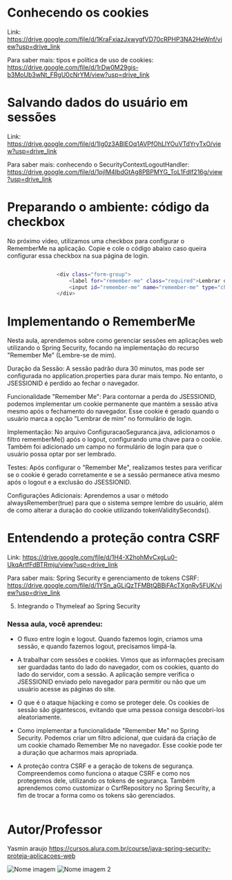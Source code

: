 # Conhecendo os cookies

Link: https://drive.google.com/file/d/1KraFxiazJxwygfVD70cRPHP3NA2HeWnf/view?usp=drive_link

Para saber mais: tipos e política de uso de cookies: https://drive.google.com/file/d/1rDw0M29gis-b3MoUb3wNt_FRgU0cNrYM/view?usp=drive_link

# Salvando dados do usuário em sessões

Link: https://drive.google.com/file/d/1Ig0z3ABIEOq1AVPfOhLlYOuVTdYryTxO/view?usp=drive_link

Para saber mais: conhecendo o SecurityContextLogoutHandler: https://drive.google.com/file/d/1pjIM4IbdGtAg8PBPMYG_ToL1Fdlf216g/view?usp=drive_link


# Preparando o ambiente: código da checkbox

No próximo vídeo, utilizamos uma checkbox para configurar o RememberMe na aplicação. Copie e cole o código abaixo caso queira configurar essa checkbox na sua página de login.

```bash

                <div class="form-group">
                    <label for="remember-me" class="required">Lembrar de mim:</label>
                    <input id="remember-me" name="remember-me" type="checkbox" class="form-control">
                </div>

```

# Implementando o RememberMe

Nesta aula, aprendemos sobre como gerenciar sessões em aplicações web utilizando o Spring Security, focando na implementação do recurso "Remember Me" (Lembre-se de mim).

Duração da Sessão: A sessão padrão dura 30 minutos, mas pode ser configurada no application.properties para durar mais tempo. No entanto, o JSESSIONID é perdido ao fechar o navegador.

Funcionalidade "Remember Me": Para contornar a perda do JSESSIONID, podemos implementar um cookie permanente que mantém a sessão ativa mesmo após o fechamento do navegador. Esse cookie é gerado quando o usuário marca a opção "Lembrar de mim" no formulário de login.

Implementação: No arquivo ConfiguracaoSeguranca.java, adicionamos o filtro rememberMe() após o logout, configurando uma chave para o cookie. Também foi adicionado um campo no formulário de login para que o usuário possa optar por ser lembrado.

Testes: Após configurar o "Remember Me", realizamos testes para verificar se o cookie é gerado corretamente e se a sessão permanece ativa mesmo após o logout e a exclusão do JSESSIONID.

Configurações Adicionais: Aprendemos a usar o método alwaysRemember(true) para que o sistema sempre lembre do usuário, além de como alterar a duração do cookie utilizando tokenValiditySeconds().


# Entendendo a proteção contra CSRF

Link: https://drive.google.com/file/d/1H4-X2hohMvCxgLu0-UkqArtfFdBTRmju/view?usp=drive_link

Para saber mais: Spring Security e gerenciamento de tokens CSRF: https://drive.google.com/file/d/1YSn_aGLiQzTFMBtQBBiFAcTXgnRy5FUK/view?usp=drive_link


05. Integrando o Thymeleaf ao Spring Security
### Nessa aula, você aprendeu:

- O fluxo entre login e logout. Quando fazemos login, criamos uma sessão, e quando fazemos logout, precisamos limpá-la.

- A trabalhar com sessões e cookies. Vimos que as informações precisam ser guardadas tanto do lado do navegador, com os cookies, quanto do lado do servidor, com a sessão. A aplicação sempre verifica o JSESSIONID enviado pelo navegador para permitir ou não que um usuário acesse as páginas do site.

- O que é o ataque hijacking e como se proteger dele. Os cookies de sessão são gigantescos, evitando que uma pessoa consiga descobri-los aleatoriamente.

- Como implementar a funcionalidade "Remember Me" no Spring Security. Podemos criar um filtro adicional, que cuidará da criação de um cookie chamado Remember Me no navegador. Esse cookie pode ter a duração que acharmos mais apropriada.

- A proteção contra CSRF e a geração de tokens de segurança. Compreendemos como funciona o ataque CSRF e como nos protegemos dele, utilizando os tokens de segurança. Também aprendemos como customizar o CsrfRepository no Spring Security, a fim de trocar a forma como os tokens são gerenciados.

```bash

```

# Autor/Professor

Yasmin araujo
https://cursos.alura.com.br/course/java-spring-security-proteja-aplicacoes-web

![Nome imagem](link) ![Nome imagem 2](link)

